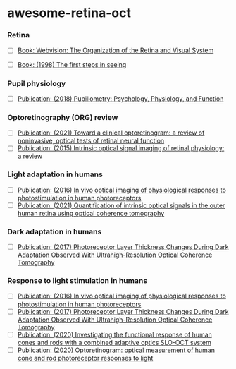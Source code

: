 # awesome-retina-oct

### Retina
- [ ] [Book: Webvision: The Organization of the Retina and Visual System](https://www.ncbi.nlm.nih.gov/books/NBK11530/pdf/Bookshelf_NBK11530.pdf)
- [ ] [Book: (1998) The first steps in seeing](https://www.amazon.com/First-Steps-Seeing-R-Rodieck/dp/0878937579)


### Pupil physiology
- [ ] [Publication: (2018) Pupillometry: Psychology, Physiology, and Function](https://www.journalofcognition.org/articles/10.5334/joc.18/)


### Optoretinography (ORG) review
- [ ] [Publication: (2021) Toward a clinical optoretinogram: a review of noninvasive, optical tests of retinal neural function](https://pubmed.ncbi.nlm.nih.gov/34532407/)
- [ ] [Publication: (2015) Intrinsic optical signal imaging of retinal physiology: a review](https://pubmed.ncbi.nlm.nih.gov/26405819/)

### Light adaptation in humans
- [ ] [Publication: (2016) In vivo optical imaging of physiological responses to photostimulation in human photoreceptors](https://www.pnas.org/doi/10.1073/pnas.1606428113)
- [ ] [Publication: (2021) Quantification of intrinsic optical signals in the outer human retina using optical coherence tomography](https://nyaspubs.onlinelibrary.wiley.com/doi/epdf/10.1111/nyas.14721)

### Dark adaptation in humans
- [ ] [Publication: (2017) Photoreceptor Layer Thickness Changes During Dark Adaptation Observed With Ultrahigh-Resolution Optical Coherence Tomography](https://iovs.arvojournals.org/article.aspx?articleid=2654080)

### Response to light stimulation in humans
- [ ] [Publication: (2016) In vivo optical imaging of physiological responses to photostimulation in human photoreceptors](https://www.pnas.org/doi/10.1073/pnas.1606428113)
- [ ] [Publication: (2017) Photoreceptor Layer Thickness Changes During Dark Adaptation Observed With Ultrahigh-Resolution Optical Coherence Tomography](https://pubmed.ncbi.nlm.nih.gov/28898357/)
- [ ] [Publication: (2020) Investigating the functional response of human cones and rods with a
combined adaptive optics SLO-OCT system](https://www.spiedigitallibrary.org/conference-proceedings-of-spie/11218/1121813/Investigating-the-functional-response-of-human-cones-and-rods-with/10.1117/12.2544462.full?SSO=1)
- [ ] [Publication: (2020) Optoretinogram: optical measurement of human cone and rod photoreceptor responses to light](https://opg.optica.org/ol/fulltext.cfm?uri=ol-45-17-4658&id=434516)
